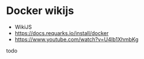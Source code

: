 # Docker wikijs

  * WikiJS
  * https://docs.requarks.io/install/docker
  * https://www.youtube.com/watch?v=U4lb1XhmbKg

todo
